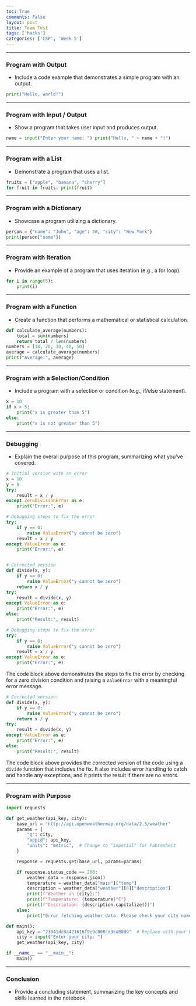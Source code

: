 ```yaml
---
toc: True
comments: False
layout: post
title: Team Test
tags: ['hacks']
categories: ['CSP', 'Week 5']
---
```


<hr style="solid">

### Program with Output
- Include a code example that demonstrates a simple program with an output.


```python
print("Hello, world!")
```

<hr style="solid">

### Program with Input / Output
- Show a program that takes user input and produces output.


```python
name = input("Enter your name: ") print("Hello, " + name + "!") 
```

<hr style="solid">

### Program with a List
- Demonstrate a program that uses a list.


```python
fruits = ["apple", "banana", "cherry"] 
for fruit in fruits: print(fruit) 
```

<hr style="solid">

### Program with a Dictionary
- Showcase a program utilizing a dictionary.


```python
person = {"name": "John", "age": 30, "city": "New York"} 
print(person["name"]) 
```

<hr style="solid">

### Program with Iteration
- Provide an example of a program that uses iteration (e.g., a for loop).


```python
for i in range(5): 
    print(i) 
```

<hr style="solid">

### Program with a Function
- Create a function that performs a mathematical or statistical calculation.


```python
def calculate_average(numbers): 
    total = sum(numbers) 
    return total / len(numbers)
numbers = [10, 20, 30, 40, 50] 
average = calculate_average(numbers) 
print("Average:", average) 
```

<hr style="solid">

### Program with a Selection/Condition
- Include a program with a selection or condition (e.g., if/else statement).


```python
x = 10 
if x > 5: 
    print("x is greater than 5") 
else: 
    print("x is not greater than 5") 
```

<hr style="solid">

### Debugging
- Explain the overall purpose of this program, summarizing what you've covered.


```python
# Initial version with an error
x = 10
y = 0
try:
    result = x / y
except ZeroDivisionError as e:
    print("Error:", e)

# Debugging steps to fix the error
try:
    if y == 0:
        raise ValueError("y cannot be zero")
    result = x / y
except ValueError as e:
    print("Error:", e)


# Corrected version
def divide(x, y):
    if y == 0:
        raise ValueError("y cannot be zero")
    return x / y
try:
    result = divide(x, y)
except ValueError as e:
    print("Error:", e)
else:
    print("Result:", result)
```


```python
# Debugging steps to fix the error 
try: 
    if y == 0: 
        raise ValueError("y cannot be zero") 
    result = x / y 
except ValueError as e: 
    print("Error:", e) 
```

The code block above demonstrates the steps to fix the error by checking for a zero division condition and raising a ``ValueError`` with a meaningful error message.


```python
# Corrected version:
def divide(x, y): 
    if y == 0: 
        raise ValueError("y cannot be zero") 
    return x / y 
try: 
    result = divide(x, y) 
except ValueError as e: 
    print("Error:", e) 
else: 
    print("Result:", result) 
```

The code block above provides the corrected version of the code using a ``divide`` function that includes the fix. It also includes error handling to catch and handle any exceptions, and it prints the result if there are no errors.







<hr style="solid">

### Program with Purpose


```python
import requests

def get_weather(api_key, city):
    base_url = "http://api.openweathermap.org/data/2.5/weather"
    params = {
        "q": city,
        "appid": api_key,
        "units": "metric",  # Change to "imperial" for Fahrenheit
    }

    response = requests.get(base_url, params=params)

    if response.status_code == 200:
        weather_data = response.json()
        temperature = weather_data["main"]["temp"]
        description = weather_data["weather"][0]["description"]
        print(f"Weather in {city}:")
        print(f"Temperature: {temperature}°C")
        print(f"Description: {description.capitalize()}")
    else:
        print("Error fetching weather data. Please check your city name and API key.")

def main():
    api_key = "23041de8a421616f9c9c808ce3ea80d9"  # Replace with your OpenWeatherMap API key
    city = input("Enter your city: ")
    get_weather(api_key, city)

if __name__ == "__main__":
    main()

```

<hr style="solid">

### Conclusion
- Provide a concluding statement, summarizing the key concepts and skills learned in the notebook.
